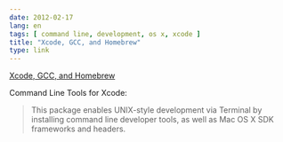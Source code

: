```yaml
---
date: 2012-02-17
lang: en
tags: [ command line, development, os x, xcode ]
title: "Xcode, GCC, and Homebrew"
type: link
---
```


[Xcode, GCC, and
Homebrew](http://kennethreitz.com/xcode-gcc-and-homebrew.html)

Command Line Tools for Xcode:

> This package enables UNIX-style development via Terminal by installing
> command line developer tools, as well as Mac OS X SDK frameworks and
> headers.

